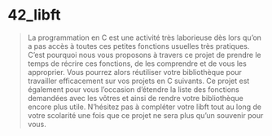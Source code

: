 # 42_libft


>La programmation en C est une activité très laborieuse dès lors qu’on a pas accès à toutes ces petites fonctions usuelles très pratiques. C’est pourquoi nous vous proposons à travers ce projet de prendre le temps de récrire ces fonctions, de les comprendre et de vous les approprier. Vous pourrez alors réutiliser votre bibliothèque pour travailler efficacement sur vos projets en C suivants.
>Ce projet est également pour vous l’occasion d’étendre la liste des fonctions demandées avec les vôtres et ainsi de rendre votre bibliothèque encore plus utile. N’hésitez pas à compléter votre libft tout au long de votre scolarité une fois que ce projet ne sera plus qu’un souvenir pour vous.

